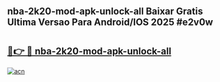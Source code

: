 ## nba-2k20-mod-apk-unlock-all Baixar Gratis Ultima Versao Para Android/IOS 2025 #e2v0w

# <h2><a href="https://ainizakaria.my?title=nba-2k20-mod-apk-unlock-all&ref=20M">🔗👉 🔴 nba-2k20-mod-apk-unlock-all</a></h2>

[![acn](https://github.com/user-attachments/assets/0f9c940e-d8b0-45ae-aac7-cd30a18b3e1c)](https://ainizakaria.my?title=nba-2k20-mod-apk-unlock-all&ref=20M)

